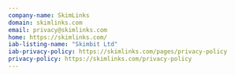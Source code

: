 ```yaml
---
company-name: SkimLinks
domain: skimlinks.com
email: privacy@skimlinks.com
home: https://skimlinks.com/
iab-listing-name: "Skimbit Ltd"
iab-privacy-policy: https://skimlinks.com/pages/privacy-policy
privacy-policy: https://skimlinks.com/privacy-policy
---
```




